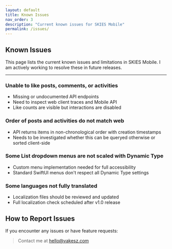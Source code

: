 ```yaml
---
layout: default
title: Known Issues
nav_order: 3
description: "Current known issues for SKIES Mobile"
permalink: /issues/
---
```


## Known Issues

This page lists the current known issues and limitations in SKIES Mobile. I am actively working to resolve these in future releases.

---

### Unable to like posts, comments, or activities

- Missing or undocumented API endpoints
- Need to inspect web client traces and Mobile API
- Like counts are visible but interactions are disabled

### Order of posts and activities do not match web

- API returns items in non-chronological order with creation timestamps
- Needs to be investigated whether this can be queryed otherwise or sorted client-side

### Some List dropdown menus are not scaled with Dynamic Type

- Custom menu implementation needed for full accessibility
- Standard SwiftUI menus don't respect all Dynamic Type settings

### Some languages not fully translated

- Localization files should be reviewed and updated
- Full localization check scheduled after v1.0 release

## How to Report Issues

If you encounter any issues or have feature requests:

> Contact me at [hello@vakesz.com](mailto:hello@vakesz.com)
